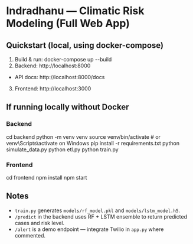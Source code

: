 # Indradhanu — Climatic Risk Modeling (Full Web App)

## Quickstart (local, using docker-compose)
1. Build & run:
docker-compose up --build
2. Backend: http://localhost:8000
- API docs: http://localhost:8000/docs
3. Frontend: http://localhost:3000

## If running locally without Docker
### Backend
cd backend
python -m venv venv
source venv/bin/activate # or venv\Scripts\activate on Windows
pip install -r requirements.txt
python simulate_data.py
python etl.py
python train.py

### Frontend
cd frontend
npm install
npm start

## Notes
- `train.py` generates `models/rf_model.pkl` and `models/lstm_model.h5`.
- `/predict` in the backend uses RF + LSTM ensemble to return predicted cases and risk level.
- `/alert` is a demo endpoint — integrate Twilio in `app.py` where commented.

